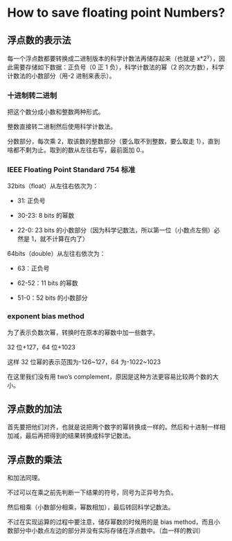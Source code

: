 # How to save floating point Numbers?

## 浮点数的表示法

每一个浮点数都要转换成二进制版本的科学计数法再储存起来（也就是 x\*2<sup>y</sup>），因此需要存储如下数据：正负号（0 正 1 负），科学计数法的幂（2 的次方数），科学计数法的小数部分（用-2 进制来表示）。

### 十进制转二进制

把这个数分成小数和整数两种形式。

整数直接转二进制然后使用科学计数法。

分数部分，每次乘 2，取该数的整数部分（要么取不到整数，要么取走 1），直到啥都不剩为止。取到的数从左往右写，最前面加 0.。

### IEEE Floating Point Standard 754 标准

32bits（float）从左往右依次为：

- 31: 正负号

- 30-23: 8 bits 的幂数

- 22-0: 23 bits 的小数部分（因为科学记数法，所以第一位（小数点左侧）必然是 1，就不计算在内了）

64bits（double）从左往右依次为：

- 63：正负号

- 62-52：11 bits 的幂数

- 51-0：52 bits 的小数部分

### exponent bias method

为了表示负数次幂，转换时在原本的幂数中加一些数字。

32 位+127，64 位+1023

这样 32 位幂的表示范围为-126~127，64 为-1022~1023

在这里我们没有用 two’s complement，原因是这种方法更容易比较两个数的大小。

## 浮点数的加法

首先要把他们对齐，也就是说把两个数字的幂转换成一样的。然后和十进制一样相加减，最后再把得到的结果转换成科学记数法。

## 浮点数的乘法

和加法同理。

不过可以在乘之前先判断一下结果的符号，同号为正异号为负。

然后相乘（小数部分相乘，幂数相加），最后转回科学记数法。

不过在实现运算的过程中要注意，储存幂数的时候用的是 bias method，而且小数部分中小数点左边的部分并没有实际存储在浮点数中。（血一样的教训）
